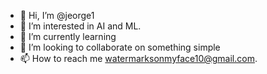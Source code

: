- 👋 Hi, I’m @jeorge1
- 👀 I’m interested in AI and ML.
- 🌱 I’m currently learning 
- 💞️ I’m looking to collaborate on something simple
- 📫 How to reach me watermarksonmyface10@gmail.com.

<!---
jeorge1/jeorge1 is a ✨ special ✨ repository because its `README.md` (this file) appears on your GitHub profile.
You can click the Preview link to take a look at your changes.
--->
